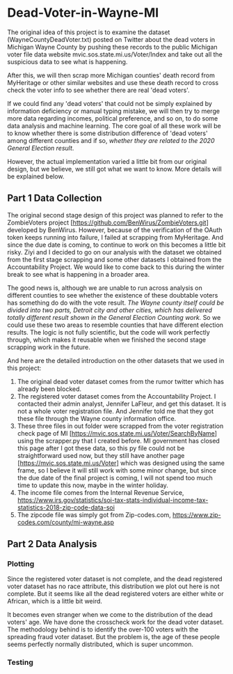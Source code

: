 # Dead-Voter-in-Wayne-MI

The original idea of this project is to examine the dataset (WayneCountyDeadVoter.txt) posted on Twitter about the dead voters in Michigan Wayne County by pushing these records to the public Michigan voter file data website mvic.sos.state.mi.us/Voter/Index and take out all the suspicious data to see what is happening.

After this, we will then scrap more Michigan counties' death record from MyHeritage or other similar websites and use these death record to cross check the voter info to see whether there are real 'dead voters'.

If we could find any 'dead voters' that could not be simply explained by information deficiency or manual typing mistake, we will then try to merge more data regarding incomes, political preference, and so on, to do some data analysis and machine learning. The core goal of all these work will be to know whether there is some distribution difference of 'dead voters' among different counties and if so, *whether they are related to the 2020 General Election result*.

However, the actual implementation varied a little bit from our original design, but we believe, we still got what we want to know. More details will be explained below.


## Part 1 Data Collection
The original second stage design of this project was planned to refer to the ZombieVoters project [https://github.com/BenWirus/ZombieVoters.git] developed by BenWirus. However, because of the verification of the OAuth token keeps running into failure, I failed at scrapping from MyHeritage. And since the due date is coming, to continue to work on this becomes a little bit risky. Ziyi and I decided to go on our analysis with the dataset we obtained from the first stage scrapping and some other datasets I obtained from the Accountability Project. We would like to come back to this during the winter break to see what is happening in a broader area.

The good news is, although we are unable to run across analysis on different counties to see whether the existence of these doubtable voters has something do do with the vote result. *The Wayne county itself could be divided into two parts, Detroit city and other cities, which has delivered totally different result shown in the General Election Counting work.* So we could use these two areas to resemble counties that have different election results. The logic is not fully scientific, but the code will work perfectly through, which makes it reusable when we finished the second stage scrapping work in the future.

And here are the detailed introduction on the other datasets that we used in this project:
1. The original dead voter dataset comes from the rumor twitter which has already been blocked.
2. The registered voter dataset comes from the Accountability Project. I contacted their admin analyst, Jennifer LaFleur, and get this dataset. It is not a whole voter registration file. And Jennifer told me that they got these file through the Wayne county information office.
3. These three files in out folder were scrapped from the voter registration check page of MI [https://mvic.sos.state.mi.us/Voter/SearchByName] using the scrapper.py that I created before. MI government has closed this page after I got these data, so this py file could not be straightforward used now, but they still have another page [https://mvic.sos.state.mi.us/Voter] which was designed using the same frame, so I believe it will still work with some minor change, but since the due date of the final project is coming, I will not spend too much time to update this now, maybe in the winter holiday.
4. The income file comes from the Internal Revenue Service, https://www.irs.gov/statistics/soi-tax-stats-individual-income-tax-statistics-2018-zip-code-data-soi
5. The zipcode file was simply got from Zip-codes.com, https://www.zip-codes.com/county/mi-wayne.asp


## Part 2 Data Analysis
### Plotting
Since the registered voter dataset is not complete, and the dead registered voter dataset has no race attribute, this distribution we plot out here is not complete. But it seems like all the dead registered voters are either white or African, which is a little bit weird.

It becomes even stranger when we come to the distribution of the dead voters' age. We have done the crosscheck work for the dead voter dataset. The methodology behind is to identify the over-100 voters with the spreading fraud voter dataset. But the problem is, the age of these people seems perfectly normally distributed, which is super uncommon.

### Testing
